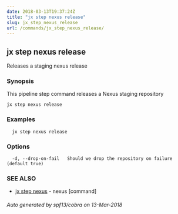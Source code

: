 ```yaml
---
date: 2018-03-13T19:37:24Z
title: "jx step nexus release"
slug: jx_step_nexus_release
url: /commands/jx_step_nexus_release/
---
```

## jx step nexus release

Releases a staging nexus release

### Synopsis


This pipeline step command releases a Nexus staging repository

```
jx step nexus release
```

### Examples

```
  jx step nexus release
```

### Options

```
  -d, --drop-on-fail   Should we drop the repository on failure (default true)
```

### SEE ALSO
* [jx step nexus](/commands/jx_step_nexus/)	 - nexus [command]

###### Auto generated by spf13/cobra on 13-Mar-2018
